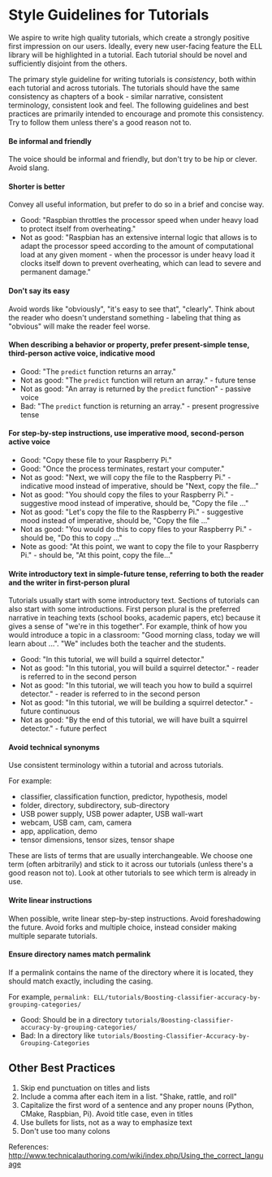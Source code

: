 # Style Guidelines for Tutorials

We aspire to write high quality tutorials, which create a strongly positive first impression on our users. Ideally, every new user-facing feature the ELL library will be highlighted in a tutorial. Each tutorial should be novel and sufficiently disjoint from the others.

The primary style guideline for writing tutorials is *consistency*, both within each tutorial and across tutorials. The tutorials should have the same consistency as chapters of a book - similar narrative, consistent terminology, consistent look and feel. The following guidelines and best practices are primarily intended to encourage and promote this consistency. Try to follow them unless there's a good reason not to. 

#### Be informal and friendly

The voice should be informal and friendly, but don't try to be hip or clever. Avoid slang.  

#### Shorter is better

Convey all useful information, but prefer to do so in a brief and concise way.    

* Good: "Raspbian throttles the processor speed when under heavy load to protect itself from overheating."
* Not as good: "Raspbian has an extensive internal logic that allows is to adapt the processor speed according to the amount of computational load at any given moment - when the processor is under heavy load it clocks itself down to prevent overheating, which can lead to severe and permanent damage." 

#### Don't say its easy

Avoid words like "obviously", "it's easy to see that", "clearly". Think about the reader who doesn't understand something - labeling that thing as "obvious" will make the reader feel worse.   

#### When describing a behavior or property, prefer present-simple tense, third-person active voice, indicative mood 

* Good: "The `predict` function returns an array."
* Not as good: "The `predict` function will return an array." - future tense
* Not as good: "An array is returned by the `predict` function" - passive voice
* Bad: "The `predict` function is returning an array." - present progressive tense

#### For step-by-step instructions, use imperative mood, second-person active voice 

* Good: "Copy these file to your Raspberry Pi."
* Good: "Once the process terminates, restart your computer."
* Not as good: "Next, we will copy the file to the Raspberry Pi." - indicative mood instead of imperative, should be "Next, copy the file..."
* Not as good: "You should copy the files to your Raspberry Pi." - suggestive mood instead of imperative, should be, "Copy the file ..."
* Not as good: "Let's copy the file to the Raspberry Pi." - suggestive mood instead of imperative, should be, "Copy the file ..."
* Not as good: "You would do this to copy files to your Raspberry Pi." - should be, "Do this to copy ..."
* Note as good: "At this point, we want to copy the file to your Raspberry Pi." - should be, "At this point, copy the file..."

#### Write introductory text in simple-future tense, referring to both the reader and the writer in first-person plural

Tutorials usually start with some introductory text. Sections of tutorials can also start with some introductions. First person plural is the preferred narrative in teaching texts (school books, academic papers, etc) because it gives a sense of "we're in this together". For example, think of how you would introduce a topic in a classroom: "Good morning class, today we will learn about ...". "We" includes both the teacher and the students. 

* Good: "In this tutorial, we will build a squirrel detector."
* Not as good: "In this tutorial, you will build a squirrel detector." - reader is referred to in the second person
* Not as good: "In this tutorial, we will teach you how to build a squirrel detector." - reader is referred to in the second person
* Not as good: "In this tutorial, we will be building a squirrel detector." - future continuous
* Not as good: "By the end of this tutorial, we will have built a squirrel detector." - future perfect 

#### Avoid technical synonyms

Use consistent terminology within a tutorial and across tutorials.

For example:

* classifier, classification function, predictor, hypothesis, model
* folder, directory, subdirectory, sub-directory
* USB power supply, USB power adapter, USB wall-wart
* webcam, USB cam, cam, camera
* app, application, demo
* tensor dimensions, tensor sizes, tensor shape

 These are lists of terms that are usually interchangeable. We choose one term (often arbitrarily) and stick to it across our tutorials (unless there's a good reason not to). Look at other tutorials to see which term is already in use. 
 
#### Write linear instructions

When possible, write linear step-by-step instructions. Avoid foreshadowing the future. Avoid forks and multiple choice, instead consider making multiple separate tutorials. 

#### Ensure directory names match permalink
If a permalink contains the name of the directory where it is located, they should match exactly, including the casing.

For example, `permalink: ELL/tutorials/Boosting-classifier-accuracy-by-grouping-categories/`
* Good: Should be in a directory `tutorials/Boosting-classifier-accuracy-by-grouping-categories/`
* Bad: In a directory like `tutorials/Boosting-Classifier-Accuracy-by-Grouping-Categories`

## Other Best Practices

1. Skip end punctuation on titles and lists
2. Include a comma after each item in a list. "Shake, rattle, and roll"
3. Capitalize the first word of a sentence and any proper nouns (Python, CMake, Raspbian, Pi). Avoid title case, even in titles
4. Use bullets for lists, not as a way to emphasize text
5. Don't use too many colons 

References:
http://www.technicalauthoring.com/wiki/index.php/Using_the_correct_language
